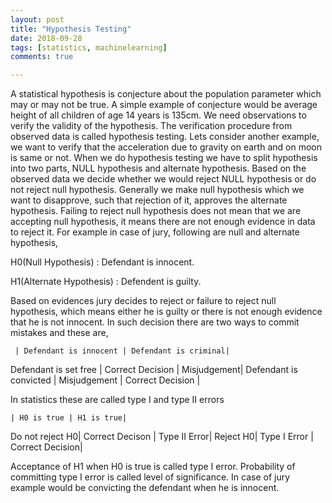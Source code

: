 ```yaml
---
layout: post
title: "Hypothesis Testing"
date: 2018-09-28
tags: [statistics, machinelearning]
comments: true

---
```


A statistical hypothesis is conjecture about the population parameter which may or may not be true. A simple example of conjecture would be average height of all children of age 14 years is 135cm. We need observations to verify the validity of the hypothesis. The verification procedure from observed data is called hypothesis testing. Lets consider another example, we want to verify that the acceleration due to gravity on earth and on moon is same or not. When we do hypothesis testing we have to split hypothesis into two parts, NULL hypothesis and alternate hypothesis. Based on the observed data we decide whether we would reject NULL hypothesis or do not reject null hypothesis. Generally we make null hypothesis which we want to disapprove, such that rejection of it, approves the alternate hypothesis. Failing to reject null hypothesis does not mean that we are accepting null hypothesis, it means there are not enough evidence in data to reject it. For example in case of jury, following are null and alternate hypothesis,

H0(Null Hypothesis) : Defendant is innocent.

H1(Alternate Hypothesis) : Defendent is guilty.

Based on evidences jury decides to reject or failure to reject null hypothesis, which means either he is guilty or there is not enough evidence that he is not innocent. In such decision there are two ways to commit mistakes and these are,

     | Defendant is innocent | Defendant is criminal|
Defendant is set free | Correct Decision | Misjudgement|
Defendant is convicted | Misjudgement | Correct Decision | 

In statistics these are called type I and type II errors

	| H0 is true | H1 is true|
Do not reject H0| Correct Decison | Type II Error|
Reject H0| Type I Error | Correct Decision|

Acceptance of H1 when H0 is true is called type I error. Probability of committing type I error is called level of significance. In case of jury example would be convicting the defendant when he is innocent. 

